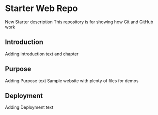 # Starter Web Repo
New Starter description
This repository is for showing how Git and GitHub work

## Introduction
Adding introduction text and chapter

## Purpose
Adding Purpose text
Sample website with plenty of files for demos

## Deployment
Adding Deployment text